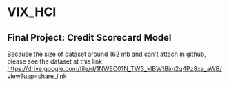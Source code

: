 # VIX_HCI

## Final Project: Credit Scorecard Model
Because the size of dataset around 162 mb and can't attach in github, please see the dataset at this link: https://drive.google.com/file/d/1NWEC01N_TW3_kIBW1Bjm2q4Pz8xe_aWB/view?usp=share_link 
